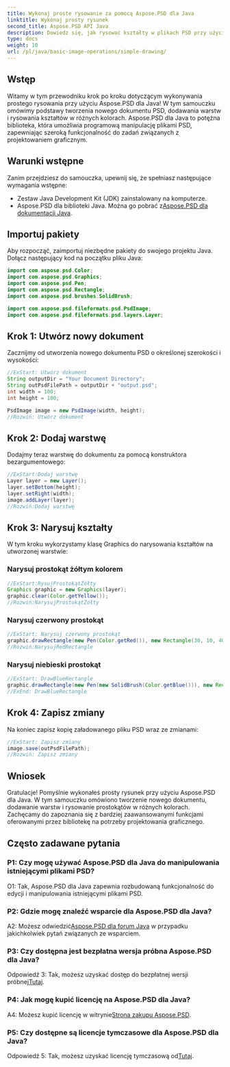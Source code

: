 ```yaml
---
title: Wykonaj proste rysowanie za pomocą Aspose.PSD dla Java
linktitle: Wykonaj prosty rysunek
second_title: Aspose.PSD API Java
description: Dowiedz się, jak rysować kształty w plikach PSD przy użyciu Aspose.PSD dla Java. Ten przewodnik krok po kroku opisuje tworzenie, dodawanie warstw i rysowanie za pomocą przykładów kodu.
type: docs
weight: 10
url: /pl/java/basic-image-operations/simple-drawing/
---
```

## Wstęp

Witamy w tym przewodniku krok po kroku dotyczącym wykonywania prostego rysowania przy użyciu Aspose.PSD dla Java! W tym samouczku omówimy podstawy tworzenia nowego dokumentu PSD, dodawania warstw i rysowania kształtów w różnych kolorach. Aspose.PSD dla Java to potężna biblioteka, która umożliwia programową manipulację plikami PSD, zapewniając szeroką funkcjonalność do zadań związanych z projektowaniem graficznym.

## Warunki wstępne

Zanim przejdziesz do samouczka, upewnij się, że spełniasz następujące wymagania wstępne:

- Zestaw Java Development Kit (JDK) zainstalowany na komputerze.
- Aspose.PSD dla biblioteki Java. Można go pobrać z[Aspose.PSD dla dokumentacji Java](https://reference.aspose.com/psd/java/).

## Importuj pakiety

Aby rozpocząć, zaimportuj niezbędne pakiety do swojego projektu Java. Dołącz następujący kod na początku pliku Java:

```java
import com.aspose.psd.Color;
import com.aspose.psd.Graphics;
import com.aspose.psd.Pen;
import com.aspose.psd.Rectangle;
import com.aspose.psd.brushes.SolidBrush;

import com.aspose.psd.fileformats.psd.PsdImage;
import com.aspose.psd.fileformats.psd.layers.Layer;
```

## Krok 1: Utwórz nowy dokument

Zacznijmy od utworzenia nowego dokumentu PSD o określonej szerokości i wysokości:

```java
//ExStart: Utwórz dokument
String outputDir = "Your Document Directory";
String outPsdFilePath = outputDir + "output.psd";
int width = 100;
int height = 100;

PsdImage image = new PsdImage(width, height);
//Rozwiń: Utwórz dokument
```

## Krok 2: Dodaj warstwę

Dodajmy teraz warstwę do dokumentu za pomocą konstruktora bezargumentowego:

```java
//ExStart:Dodaj warstwę
Layer layer = new Layer();
layer.setBottom(height);
layer.setRight(width);
image.addLayer(layer);
//Rozwiń:Dodaj warstwę
```

## Krok 3: Narysuj kształty

W tym kroku wykorzystamy klasę Graphics do narysowania kształtów na utworzonej warstwie:

### Narysuj prostokąt żółtym kolorem

```java
//ExStart:RysujProstokątŻółty
Graphics graphic = new Graphics(layer);
graphic.clear(Color.getYellow());
//Rozwiń:NarysujProstokątŻółty
```

### Narysuj czerwony prostokąt

```java
//ExStart: Narysuj czerwony prostokąt
graphic.drawRectangle(new Pen(Color.getRed()), new Rectangle(30, 10, 40, 80));
//Rozwiń:NarysujRedRectangle
```

### Narysuj niebieski prostokąt

```java
//ExStart: DrawBlueRectangle
graphic.drawRectangle(new Pen(new SolidBrush(Color.getBlue())), new Rectangle(10, 30, 80, 40));
//ExEnd: DrawBlueRectangle
```

## Krok 4: Zapisz zmiany

Na koniec zapisz kopię załadowanego pliku PSD wraz ze zmianami:

```java
//ExStart: Zapisz zmiany
image.save(outPsdFilePath);
//Rozwiń: Zapisz zmiany
```

## Wniosek

Gratulacje! Pomyślnie wykonałeś prosty rysunek przy użyciu Aspose.PSD dla Java. W tym samouczku omówiono tworzenie nowego dokumentu, dodawanie warstw i rysowanie prostokątów w różnych kolorach. Zachęcamy do zapoznania się z bardziej zaawansowanymi funkcjami oferowanymi przez bibliotekę na potrzeby projektowania graficznego.

## Często zadawane pytania

### P1: Czy mogę używać Aspose.PSD dla Java do manipulowania istniejącymi plikami PSD?

O1: Tak, Aspose.PSD dla Java zapewnia rozbudowaną funkcjonalność do edycji i manipulowania istniejącymi plikami PSD.

### P2: Gdzie mogę znaleźć wsparcie dla Aspose.PSD dla Java?

 A2: Możesz odwiedzić[Aspose.PSD dla forum Java](https://forum.aspose.com/c/psd/34) w przypadku jakichkolwiek pytań związanych ze wsparciem.

### P3: Czy dostępna jest bezpłatna wersja próbna Aspose.PSD dla Java?

 Odpowiedź 3: Tak, możesz uzyskać dostęp do bezpłatnej wersji próbnej[Tutaj](https://releases.aspose.com/).

### P4: Jak mogę kupić licencję na Aspose.PSD dla Java?

 A4: Możesz kupić licencję w witrynie[Strona zakupu Aspose.PSD](https://purchase.aspose.com/buy).

### P5: Czy dostępne są licencje tymczasowe dla Aspose.PSD dla Java?

 Odpowiedź 5: Tak, możesz uzyskać licencję tymczasową od[Tutaj](https://purchase.aspose.com/temporary-license/).